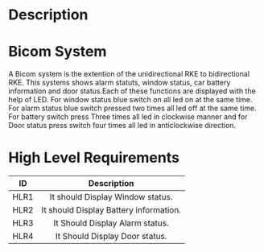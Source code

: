 # Description
# Bicom System
 A Bicom system is the extention of the unidirectional RKE to bidirectional RKE. This systems shows alarm statuts, window status, car battery information and door status.Each of these functions are displayed with the help of LED. For window status  blue switch on all led on at the same time. For alarm status blue switch pressed two times all led off at the same time. For battery switch press Three times all led in clockwise manner and for Door status press switch four times all led in anticlockwise direction.
 
 # High Level Requirements
 
 |ID	 | Description                                            |	
|:--:|:------------------------------------------------------:|
|HLR1| It should Display Window status.
|HLR2| It should Display Battery information.	
|HLR3| It Should Display Alarm status.
|HLR4| It Should Display Door status.
 
 

